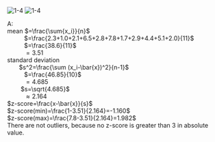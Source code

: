![1-4](https://github.com/user-attachments/assets/0baa7839-744d-42d3-9a3f-e704a7e5bcd2)
![1-4](https://github.com/user-attachments/assets/beb5fef8-ab83-4268-9f97-91491acb6acb)

A:  
mean $=\frac{\sum{x_i}}{n}$  
&nbsp;&nbsp;&nbsp;&nbsp;&nbsp;&nbsp;&nbsp;&nbsp;&nbsp; $=\frac{2.3+1.0+2.1+6.5+2.8+7.8+1.7+2.9+4.4+5.1+2.0}{11}$  
&nbsp;&nbsp;&nbsp;&nbsp;&nbsp;&nbsp;&nbsp;&nbsp;&nbsp; $=\frac{38.6}{11}$  
&nbsp;&nbsp;&nbsp;&nbsp;&nbsp;&nbsp;&nbsp;&nbsp;&nbsp; $=3.51$  
standard deviation  
&nbsp;&nbsp;&nbsp;&nbsp;&nbsp;&nbsp;  $s^2=\frac{\sum (x_i-\bar{x})^2}{n-1}$  
&nbsp;&nbsp;&nbsp;&nbsp;&nbsp;&nbsp;&nbsp;&nbsp;&nbsp;  $=\frac{46.85}{10}$  
&nbsp;&nbsp;&nbsp;&nbsp;&nbsp;&nbsp;&nbsp;&nbsp;&nbsp;  $=4.685$  
&nbsp;&nbsp;&nbsp;&nbsp;&nbsp;&nbsp;&nbsp;  $s=\sqrt{4.685}$  
&nbsp;&nbsp;&nbsp;&nbsp;&nbsp;&nbsp;&nbsp;&nbsp;&nbsp;  $≈2.164$  
 $z-score=\frac{x-\bar{x}}{s}$  
 $z-score(min)=\frac{1-3.51}{2.164}=-1.160$  
 $z-score(max)=\frac{7.8-3.51}{2.164}=1.982$  
There are not outliers, because no z-score is greater than 3 in absolute value.
